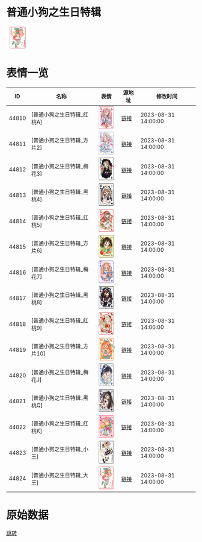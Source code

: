 # 普通小狗之生日特辑

<img src="./cover.png" height="60" alt="cover" />

# 表情一览

|ID|名称|表情|源地址|修改时间|
|----|----|----|----|----|
|44810|[普通小狗之生日特辑_红桃A]|<img src="./pic/044810_%5B普通小狗之生日特辑_红桃A%5D.png" height="60" alt="红桃A"/>|[链接](https://i0.hdslb.com/bfs/garb/e14d84e54f5c773742b55e6662fbe99aa2bc002e.png)|2023-08-31 14:00:00|
|44811|[普通小狗之生日特辑_方片2]|<img src="./pic/044811_%5B普通小狗之生日特辑_方片2%5D.png" height="60" alt="方片2"/>|[链接](https://i0.hdslb.com/bfs/garb/88f0d6d4fb911cdfdf304f669a491313fe35bb47.png)|2023-08-31 14:00:00|
|44812|[普通小狗之生日特辑_梅花3]|<img src="./pic/044812_%5B普通小狗之生日特辑_梅花3%5D.png" height="60" alt="梅花3"/>|[链接](https://i0.hdslb.com/bfs/garb/262588efa3972b8d6c546e40d37b2fff681b92c5.png)|2023-08-31 14:00:00|
|44813|[普通小狗之生日特辑_黑桃4]|<img src="./pic/044813_%5B普通小狗之生日特辑_黑桃4%5D.png" height="60" alt="黑桃4"/>|[链接](https://i0.hdslb.com/bfs/garb/c4de2add87f6a10719e98b8f41e4c1a4b3d9e0a9.png)|2023-08-31 14:00:00|
|44814|[普通小狗之生日特辑_红桃5]|<img src="./pic/044814_%5B普通小狗之生日特辑_红桃5%5D.png" height="60" alt="红桃5"/>|[链接](https://i0.hdslb.com/bfs/garb/254922de179d0aecbbc80ce9ce7defc31cd36cc9.png)|2023-08-31 14:00:00|
|44815|[普通小狗之生日特辑_方片6]|<img src="./pic/044815_%5B普通小狗之生日特辑_方片6%5D.png" height="60" alt="方片6"/>|[链接](https://i0.hdslb.com/bfs/garb/df2078aeb9bc677c14fce99dc18adbf696f8218d.png)|2023-08-31 14:00:00|
|44816|[普通小狗之生日特辑_梅花7]|<img src="./pic/044816_%5B普通小狗之生日特辑_梅花7%5D.png" height="60" alt="梅花7"/>|[链接](https://i0.hdslb.com/bfs/garb/4ca1797e092be7c599f1727472f4eb889af5786e.png)|2023-08-31 14:00:00|
|44817|[普通小狗之生日特辑_黑桃8]|<img src="./pic/044817_%5B普通小狗之生日特辑_黑桃8%5D.png" height="60" alt="黑桃8"/>|[链接](https://i0.hdslb.com/bfs/garb/7111b0924ff1f3ff3cc8dac1289aec4862ff7931.png)|2023-08-31 14:00:00|
|44818|[普通小狗之生日特辑_红桃9]|<img src="./pic/044818_%5B普通小狗之生日特辑_红桃9%5D.png" height="60" alt="红桃9"/>|[链接](https://i0.hdslb.com/bfs/garb/a850d1bb724dfba56da14d6b037d467082c7c906.png)|2023-08-31 14:00:00|
|44819|[普通小狗之生日特辑_方片10]|<img src="./pic/044819_%5B普通小狗之生日特辑_方片10%5D.png" height="60" alt="方片10"/>|[链接](https://i0.hdslb.com/bfs/garb/98f853b0a7b493d0be8a9b53b39f609555a5994d.png)|2023-08-31 14:00:00|
|44820|[普通小狗之生日特辑_梅花J]|<img src="./pic/044820_%5B普通小狗之生日特辑_梅花J%5D.png" height="60" alt="梅花J"/>|[链接](https://i0.hdslb.com/bfs/garb/01247ca3cf1fb6b7dd1678c7802a44f9e5668b59.png)|2023-08-31 14:00:00|
|44821|[普通小狗之生日特辑_黑桃Q]|<img src="./pic/044821_%5B普通小狗之生日特辑_黑桃Q%5D.png" height="60" alt="黑桃Q"/>|[链接](https://i0.hdslb.com/bfs/garb/73dd4323e24ba8dff4fdff14ea54bb41a189a2c5.png)|2023-08-31 14:00:00|
|44822|[普通小狗之生日特辑_红桃K]|<img src="./pic/044822_%5B普通小狗之生日特辑_红桃K%5D.png" height="60" alt="红桃K"/>|[链接](https://i0.hdslb.com/bfs/garb/a4889b522051a625601c2f53c938d7026d2cb5f8.png)|2023-08-31 14:00:00|
|44823|[普通小狗之生日特辑_小王]|<img src="./pic/044823_%5B普通小狗之生日特辑_小王%5D.png" height="60" alt="小王"/>|[链接](https://i0.hdslb.com/bfs/garb/e5d8981ad3698d31ea30195dd841fdaa78f9876b.png)|2023-08-31 14:00:00|
|44824|[普通小狗之生日特辑_大王]|<img src="./pic/044824_%5B普通小狗之生日特辑_大王%5D.png" height="60" alt="大王"/>|[链接](https://i0.hdslb.com/bfs/garb/2c35e39e0a0a69a398d31feeb462124210fdb64a.png)|2023-08-31 14:00:00|

# 原始数据

[跳转](./raw.json)

